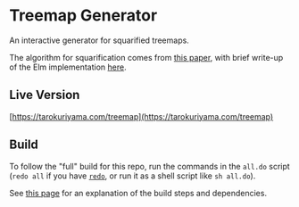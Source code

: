 # Treemap Generator

An interactive generator for squarified treemaps.

The algorithm for squarification comes from [this paper](https://www.win.tue.nl/~vanwijk/stm.pdf), with brief write-up of the Elm implementation [here](https://tkuriyama.github.io/papers/2021/04/15/Squarified-Treemaps.html).


## Live Version

[https://tarokuriyama.com/treemap](https://tarokuriyama.com/treemap)

## Build

To follow the "full" build for this repo, run the commands in the `all.do` script (`redo all` if you have [`redo`](https://redo.readthedocs.io/en/latest/), or run it as a shell script like `sh all.do`).


See [this page](https://tkuriyama.github.io/general/2021/04/22/Building-Elm.html) for an explanation of the build steps and dependencies.
